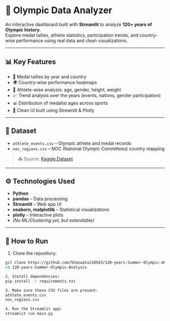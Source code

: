 # 🏅 Olympic Data Analyzer

An interactive dashboard built with **Streamlit** to analyze **120+ years of Olympic history**.  
Explore medal tallies, athlete statistics, participation trends, and country-wise performance using real data and clean visualizations.

---

## 📊 Key Features

- 🥇 Medal tallies by year and country
- 🌍 Country-wise performance heatmaps
- 👤 Athlete-wise analysis: age, gender, height, weight
- 📈 Trend analysis over the years (events, nations, gender participation)
- 📊 Distribution of medalist ages across sports
- 🧮 Clean UI built using Streamlit & Plotly

---

## 📁 Dataset

- `athlete_events.csv` – Olympic athlete and medal records  
- `noc_regions.csv` – NOC (National Olympic Committees) country mapping  
> 📥 Source: [Kaggle Dataset](https://www.kaggle.com/datasets/heesoo37/120-years-of-olympic-history-athletes-and-results)

---

## ⚙️ Technologies Used

- **Python**
- **pandas** – Data processing  
- **Streamlit** – Web app UI  
- **seaborn, matplotlib** – Statistical visualizations  
- **plotly** – Interactive plots  
- *(No ML/Clustering yet, but extendable)*

---

## 🚀 How to Run

1. Clone the repository:
```bash
git clone https://github.com/Shaswata110503/120-years-Summer-Olympic-Analysis.git
cd 120-years-Summer-Olympic-Analysis

2. Install dependencies:
pip install -r requirements.txt

3. Make sure these CSV files are present:
athlete_events.csv
noc_regions.csv

4. Run the Streamlit app:
streamlit run main.py
